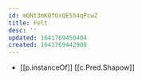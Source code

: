 ```yaml
---
id: mQNt3mKQfOxQE554qPcwZ
title: Felt
desc: ''
updated: 1641769450404
created: 1641769442908
---
```


- [[p.instanceOf]] [[c.Pred.Shapow]]
